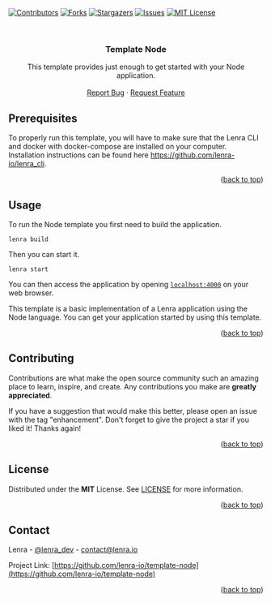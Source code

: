 <div id="top"></div>
<!--
*** This README was created with https://github.com/othneildrew/Best-README-Template
-->



<!-- PROJECT SHIELDS -->
[![Contributors][contributors-shield]][contributors-url]
[![Forks][forks-shield]][forks-url]
[![Stargazers][stars-shield]][stars-url]
[![Issues][issues-shield]][issues-url]
[![MIT License][license-shield]][license-url]



<!-- PROJECT LOGO -->
<br />
<div align="center">

<h3 align="center">Template Node</h3>

  <p align="center">
    This template provides just enough to get started with your Node application.
    <br />
    <br />
    <a href="https://github.com/lenra-io/template-node/issues">Report Bug</a>
    ·
    <a href="https://github.com/lenra-io/template-node/issues">Request Feature</a>
  </p>
</div>




<!-- GETTING STARTED -->

## Prerequisites

To properly run this template, you will have to make sure that the Lenra CLI and docker with docker-compose are installed on your computer.
Installation instructions can be found here https://github.com/lenra-io/lenra_cli.

<p align="right">(<a href="#top">back to top</a>)</p>


<!-- USAGE EXAMPLES -->
## Usage

To run the Node template you first need to build the application.
```console
lenra build
```

Then you can start it.
```console
lenra start
```

You can then access the application by opening [`localhost:4000`](http://localhost:4000) on your web browser. 

This template is a basic implementation of a Lenra application using the Node language. You can get your application started by using this template.

<p align="right">(<a href="#top">back to top</a>)</p>


<!-- CONTRIBUTING -->
## Contributing

Contributions are what make the open source community such an amazing place to learn, inspire, and create. Any contributions you make are **greatly appreciated**.

If you have a suggestion that would make this better, please open an issue with the tag "enhancement".
Don't forget to give the project a star if you liked it! Thanks again!

<p align="right">(<a href="#top">back to top</a>)</p>



<!-- LICENSE -->
## License

Distributed under the **MIT** License. See [LICENSE](./LICENSE) for more information.

<p align="right">(<a href="#top">back to top</a>)</p>



<!-- CONTACT -->
## Contact

Lenra - [@lenra_dev](https://twitter.com/lenra_dev) - contact@lenra.io

Project Link: [https://github.com/lenra-io/template-node](https://github.com/lenra-io/template-node)

<p align="right">(<a href="#top">back to top</a>)</p>


<!-- MARKDOWN LINKS & IMAGES -->
<!-- https://www.markdownguide.org/basic-syntax/#reference-style-links -->
[contributors-shield]: https://img.shields.io/github/contributors/lenra-io/template-node.svg?style=for-the-badge
[contributors-url]: https://github.com/lenra-io/template-node/graphs/contributors
[forks-shield]: https://img.shields.io/github/forks/lenra-io/template-node.svg?style=for-the-badge
[forks-url]: https://github.com/lenra-io/template-node/network/members
[stars-shield]: https://img.shields.io/github/stars/lenra-io/template-node.svg?style=for-the-badge
[stars-url]: https://github.com/lenra-io/template-node/stargazers
[issues-shield]: https://img.shields.io/github/issues/lenra-io/template-node.svg?style=for-the-badge
[issues-url]: https://github.com/lenra-io/template-node/issues
[license-shield]: https://img.shields.io/github/license/lenra-io/template-node.svg?style=for-the-badge
[license-url]: https://github.com/lenra-io/template-node/blob/master/LICENSE
